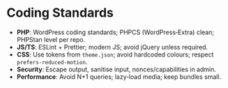 # Coding Standards

- **PHP**: WordPress coding standards; PHPCS (WordPress‑Extra) clean; PHPStan level per repo.
- **JS/TS**: ESLint + Prettier; modern JS; avoid jQuery unless required.
- **CSS**: Use tokens from `theme.json`; avoid hardcoded colours; respect `prefers-reduced-motion`.
- **Security**: Escape output, sanitise input, nonces/capabilities in admin.
- **Performance**: Avoid N+1 queries; lazy‑load media; keep bundles small.
